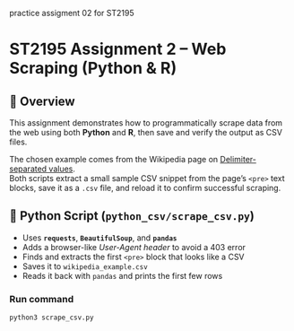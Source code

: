 practice assigment 02 for ST2195 
# ST2195 Assignment 2 – Web Scraping (Python & R)

## 📘 Overview
This assignment demonstrates how to programmatically scrape data from the web using both **Python** and **R**, then save and verify the output as CSV files.

The chosen example comes from the Wikipedia page on [Delimiter-separated values](https://en.wikipedia.org/wiki/Delimiter-separated_values).  
Both scripts extract a small sample CSV snippet from the page’s `<pre>` text blocks, save it as a `.csv` file, and reload it to confirm successful scraping.

## 🐍 Python Script (`python_csv/scrape_csv.py`)
- Uses **`requests`**, **`BeautifulSoup`**, and **`pandas`**
- Adds a browser-like *User-Agent header* to avoid a 403 error
- Finds and extracts the first `<pre>` block that looks like a CSV
- Saves it to `wikipedia_example.csv`
- Reads it back with `pandas` and prints the first few rows

### Run command
```bash
python3 scrape_csv.py
